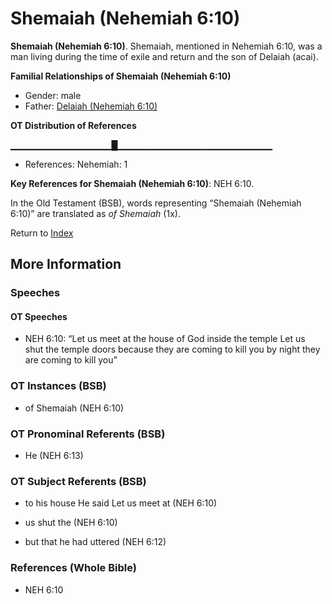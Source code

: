 # Shemaiah (Nehemiah 6:10)
**Shemaiah (Nehemiah 6:10)**. 
Shemaiah, mentioned in Nehemiah 6:10, was a man living during the time of exile and return and the son of Delaiah (acai). 




**Familial Relationships of Shemaiah (Nehemiah 6:10)**


* Gender: male
* Father: [Delaiah (Nehemiah 6:10)](Delaiah.4.md)


**OT Distribution of References**

▁▁▁▁▁▁▁▁▁▁▁▁▁▁▁█▁▁▁▁▁▁▁▁▁▁▁▁▁▁▁▁▁▁▁▁▁▁▁
* References: Nehemiah: 1



**Key References for Shemaiah (Nehemiah 6:10)**: 
NEH 6:10. 


In the Old Testament (BSB), words representing “Shemaiah (Nehemiah 6:10)” are translated as 
*of Shemaiah* (1x). 




Return to [Index](00-Index.md)

## More Information

### Speeches

#### OT Speeches

* NEH 6:10: “Let us meet at the house of God inside the temple Let us shut the temple doors because they are coming to kill you by night they are coming to kill you”

### OT Instances (BSB)

* of Shemaiah (NEH 6:10)



### OT Pronominal Referents (BSB)

* He (NEH 6:13)



### OT Subject Referents (BSB)

* to his house He said Let us meet at (NEH 6:10)

* us shut the (NEH 6:10)

* but that he had uttered (NEH 6:12)



### References (Whole Bible)

* NEH 6:10



